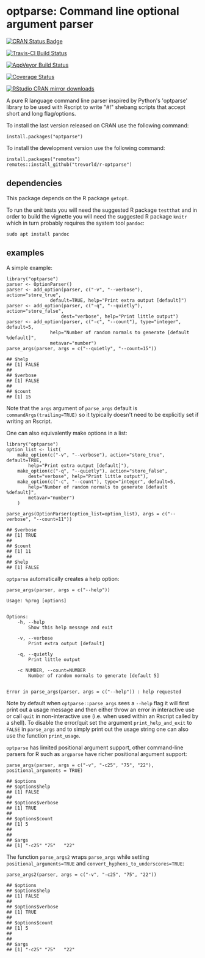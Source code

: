 optparse: Command line optional argument parser
===============================================

[![CRAN Status Badge](https://www.r-pkg.org/badges/version/optparse)](https://cran.r-project.org/package=optparse)

[![Travis-CI Build Status](https://travis-ci.org/trevorld/r-optparse.svg?branch=master)](https://travis-ci.org/trevorld/r-optparse)

[![AppVeyor Build Status](https://ci.appveyor.com/api/projects/status/github/trevorld/r-optparse?branch=master&svg=true)](https://ci.appveyor.com/project/trevorld/r-optparse)

[![Coverage Status](https://img.shields.io/codecov/c/github/trevorld/r-optparse/master.svg)](https://codecov.io/github/trevorld/r-optparse?branch=master)

[![RStudio CRAN mirror downloads](https://cranlogs.r-pkg.org/badges/optparse)](https://cran.r-project.org/package=optparse)

A pure R language command line parser inspired by Python\'s \'optparse\'
library to be used with Rscript to write \"\#!\" shebang scripts that
accept short and long flag/options.

To install the last version released on CRAN use the following command:

``` {.r}
install.packages("optparse")
```

To install the development version use the following command:

``` {.r}
install.packages("remotes")
remotes::install_github("trevorld/r-optparse")
```

dependencies
------------

This package depends on the R package `getopt`.

To run the unit tests you will need the suggested R package `testthat`
and in order to build the vignette you will need the suggested R package
`knitr` which in turn probably requires the system tool `pandoc`:

``` {.bash}
sudo apt install pandoc
```

examples
--------

A simple example:

``` {.r}
library("optparse")
parser <- OptionParser()
parser <- add_option(parser, c("-v", "--verbose"), action="store_true", 
                default=TRUE, help="Print extra output [default]")
parser <- add_option(parser, c("-q", "--quietly"), action="store_false", 
                    dest="verbose", help="Print little output")
parser <- add_option(parser, c("-c", "--count"), type="integer", default=5, 
                help="Number of random normals to generate [default %default]",
                metavar="number")
parse_args(parser, args = c("--quietly", "--count=15"))
```

    ## $help
    ## [1] FALSE
    ## 
    ## $verbose
    ## [1] FALSE
    ## 
    ## $count
    ## [1] 15

Note that the `args` argument of `parse_args` default is
`commandArgs(trailing=TRUE)` so it typically doesn\'t need to be
explicitly set if writing an Rscript.

One can also equivalently make options in a list:

``` {.r}
library("optparse")
option_list <- list( 
    make_option(c("-v", "--verbose"), action="store_true", default=TRUE,
        help="Print extra output [default]"),
    make_option(c("-q", "--quietly"), action="store_false", 
        dest="verbose", help="Print little output"),
    make_option(c("-c", "--count"), type="integer", default=5, 
        help="Number of random normals to generate [default %default]",
        metavar="number")
    )

parse_args(OptionParser(option_list=option_list), args = c("--verbose", "--count=11"))
```

    ## $verbose
    ## [1] TRUE
    ## 
    ## $count
    ## [1] 11
    ## 
    ## $help
    ## [1] FALSE

`optparse` automatically creates a help option:

``` {.r}
parse_args(parser, args = c("--help"))
```

    Usage: %prog [options]


    Options:
        -h, --help
            Show this help message and exit

        -v, --verbose
            Print extra output [default]

        -q, --quietly
            Print little output

        -c NUMBER, --count=NUMBER
            Number of random normals to generate [default 5]


    Error in parse_args(parser, args = c("--help")) : help requested

Note by default when `optparse::parse_args` sees a `--help` flag it will
first print out a usage message and then either throw an error in
interactive use or call `quit` in non-interactive use (i.e. when used
within an Rscript called by a shell). To disable the error/quit set the
argument `print_help_and_exit` to `FALSE` in `parse_args` and to simply
print out the usage string one can also use the function `print_usage`.

`optparse` has limited positional argument support, other command-line
parsers for R such as `argparse` have richer positional argument
support:

``` {.r}
parse_args(parser, args = c("-v", "-c25", "75", "22"), positional_arguments = TRUE)
```

    ## $options
    ## $options$help
    ## [1] FALSE
    ## 
    ## $options$verbose
    ## [1] TRUE
    ## 
    ## $options$count
    ## [1] 5
    ## 
    ## 
    ## $args
    ## [1] "-c25" "75"   "22"

The function `parse_args2` wraps `parse_args` while setting
`positional_arguments=TRUE` and `convert_hyphens_to_underscores=TRUE`:

``` {.r}
parse_args2(parser, args = c("-v", "-c25", "75", "22"))
```

    ## $options
    ## $options$help
    ## [1] FALSE
    ## 
    ## $options$verbose
    ## [1] TRUE
    ## 
    ## $options$count
    ## [1] 5
    ## 
    ## 
    ## $args
    ## [1] "-c25" "75"   "22"
